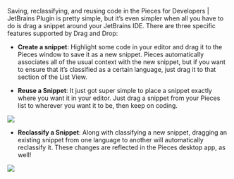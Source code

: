 [//]: # (title: Drag and Drop to Manage Resources)

Saving, reclassifying, and reusing code in the Pieces for Developers | JetBrains Plugin is pretty simple, but it’s even simpler when all you have to do is drag a snippet around your JetBrains IDE. There are three specific features supported by Drag and Drop:

- **Create a snippet**: Highlight some code in your editor and drag it to the Pieces window to save it as a new snippet. Pieces automatically associates all of the usual context with the new snippet, but if you want to ensure that it’s classified as a certain language, just drag it to that section of the List View.

- **Reuse a Snippet**: It just got super simple to place a snippet exactly where you want it in your editor. Just drag a snippet from your Pieces list to wherever you want it to be, then keep on coding.

![](DRAG_AND_DROP1.gif)

- **Reclassify a Snippet**: Along with classifying a new snippet, dragging an existing snippet from one language to another will automatically reclassify it. These changes are reflected in the Pieces desktop app, as well!

![](DRAG_AND_DROP2.gif)

